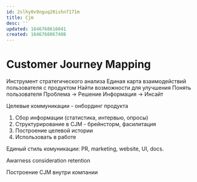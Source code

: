 ```yaml
---
id: 2slhy0v9nguq20ishn7171m
title: Cjm
desc: ''
updated: 1646768616041
created: 1646768067408
---
```


# Customer Journey Mapping

Инструмент стратегического анализа
Единая карта взаимодействий пользователя с продуктом
Найти возможности для улучшения
Понять пользователя
Проблема -> Решение
Информация -> Инсайт

Целевые коммуникации - онбординг продукта

1. Сбор информации (статистика, интервью, опросы)
2. Структурирование в CJM - брейнсторм, фасилитация
3. Построение целевой истории
4. Использовать в работе

Единый стиль комуникации: PR, marketing, website, UI, docs.

Awarness consideration retention

Построение CJM внутри компании



